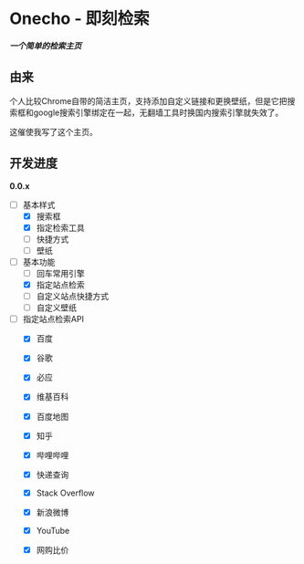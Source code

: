# Onecho - 即刻检索
***一个简单的检索主页***

## 由来

个人比较Chrome自带的简洁主页，支持添加自定义链接和更换壁纸，但是它把搜索框和google搜索引擎绑定在一起，无翻墙工具时换国内搜索引擎就失效了。

这催使我写了这个主页。

## 开发进度

**0.0.x**

- [ ] 基本样式
  - [x] 搜索框
  - [x] 指定检索工具
  - [ ] 快捷方式
  - [ ] 壁纸
- [ ] 基本功能
  - [ ] 回车常用引擎
  - [x] 指定站点检索
  - [ ] 自定义站点快捷方式
  - [ ] 自定义壁纸
- [ ] 指定站点检索API
  - [x] 百度
  - [x] 谷歌
  - [x] 必应
  - [x] 维基百科
  - [x] 百度地图
  - [x] 知乎
  - [x] 哔哩哔哩
  - [x] 快递查询
  - [x] Stack Overflow
  - [x] 新浪微博
  - [x] YouTube
  - [x] 网购比价

